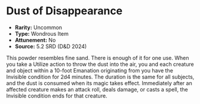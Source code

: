 # Dust of Disappearance

- **Rarity:** Uncommon
- **Type:** Wondrous Item
- **Attunement:** No
- **Source:** 5.2 SRD (D&D 2024)

This powder resembles fine sand. There is enough of it for one use. When you take a Utilize action to throw the dust into the air, you and each creature and object within a 10-foot Emanation originating from you have the Invisible condition for 2d4 minutes. The duration is the same for all subjects, and the dust is consumed when its magic takes effect. Immediately after an affected creature makes an attack roll, deals damage, or casts a spell, the Invisible condition ends for that creature.
